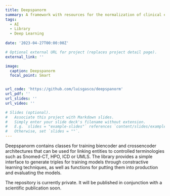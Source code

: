 ```yaml
---
title: Deepspanorm
summary: A framework with resources for the normalization of clinical entities to controlled terminologies developed for use in Spanish but adaptable to other languages.
tags:
  - AI
  - Library
  - Deep Learning
  
date: '2023-04-27T00:00:00Z'

# Optional external URL for project (replaces project detail page).
external_link: ''

image:
  caption: Deepspanorm
  focal_point: Smart


url_code: 'https://github.com/luisgasco/deepspanorm'
url_pdf: ''
url_slides: ''
url_video: ''

# Slides (optional).
#   Associate this project with Markdown slides.
#   Simply enter your slide deck's filename without extension.
#   E.g. `slides = "example-slides"` references `content/slides/example-slides.md`.
#   Otherwise, set `slides = ""`.
---
```


Deepspanorm contains classes for training biencoder and crossencoder architectures that can be used for linking entities to controlled terminologies such as Snomed-CT, HPO, ICD or UMLS. The library provides a simple interface to generate triples for training models through constractive learning techniques, as well as functions for putting them into production and evaluating the models.

The repository is currently private. It will be published in conjunction with a scientific publication soon.
